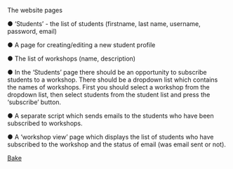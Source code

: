 The website pages

● ‘Students’ - the list of students (firstname, last name, username, password, email)

● A page for creating/editing a new student profile

● The list of workshops (name, description)

● In the ‘Students’ page there should be an opportunity to subscribe students to a
workshop. There should be a dropdown list which contains the names of workshops.
First you should select a workshop from the dropdown list, then select students from the
student list and press the ‘subscribe’ button.

● A separate script which sends emails to the students who have been subscribed to
workshops.

● A ‘workshop view’ page which displays the list of students who have subscribed to the
workshop and the status of email (was email sent or not).

[Bake](/README.md) 